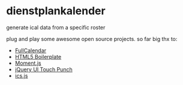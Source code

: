# dienstplankalender
generate ical data from a specific roster

plug and play some awesome open source projects. so far big thx to:

- [FullCalendar](https://github.com/fullcalendar/fullcalendar)
- [HTML5 Boilerplate](https://github.com/h5bp/html5-boilerplate)
- [Moment.js](https://github.com/moment/moment)
- [jQuery UI Touch Punch](https://github.com/furf/jquery-ui-touch-punch)
- [ics.js](https://github.com/nwcell/ics.js)
